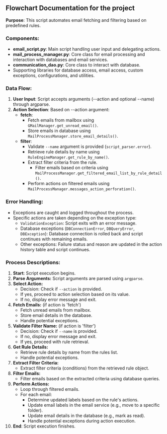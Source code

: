 ## Flowchart Documentation for the project

**Purpose**: This script automates email fetching and filtering based on predefined rules.

### Components:

- **email_script.py**: Main script handling user input and delegating actions.
- **mail_process_manager.py**: Core class for email processing and interaction with databases and email services.
- **communication_dao.py**: Core class to interact with database.
- Supporting libraries for database access, email access, custom exceptions, configurations, and utilities.

### Data Flow:

1. **User Input**: Script accepts arguments (--action and optional --name) through argparse.
2. **Action Selection**: Based on --action argument:
   - **fetch**:
     - Fetch emails from mailbox using `GMailManager.get_unread_email()`.
     - Store emails in database using `MailProcessManager.store_email_details()`.
   - **filter**:
     - Validate `--name` argument is provided (`script_parser.error`).
     - Retrieve rule details by name using `RuleEngineManager.get_rule_by_name()`.
     - Extract filter criteria from the rule.
       - Filter emails based on criteria using `MailProcessManager.get_filtered_email_list_by_rule_detail()`.
     - Perform actions on filtered emails using `MailProcessManager.messages_action_perforation()`.

### Error Handling:
- Exceptions are caught and logged throughout the process.
- Specific actions are taken depending on the exception type:
  - `ValidationException`: Script exits with an error message.
  - Database exceptions (`DBConnectionError`, `DBQueryError`, `DBException`): Database connection is rolled back and script continues with remaining emails.
  - Other exceptions: Failure status and reason are updated in the action history table and script continues.


### Process Descriptions:

1. **Start**: Script execution begins. 
2. **Parse Arguments:** Script arguments are parsed using `argparse`. 
3. **Select Action:**
   - Decision: Check if `--action` is provided.
   - If yes, proceed to action selection based on its value.
   - If no, display error message and exit.
4. **Fetch Emails:** (if action is 'fetch')
   - Fetch unread emails from mailbox.
   - Store email details in the database.
   - Handle potential exceptions.
5. **Validate Filter Name:** (if action is 'filter')
   - Decision: Check if `--name` is provided.
   - If no, display error message and exit.
   - If yes, proceed with rule retrieval.
6. **Get Rule Details:**
   - Retrieve rule details by name from the rules list.
   - Handle potential exceptions.
7. **Extract Filter Criteria:**
   - Extract filter criteria (conditions) from the retrieved rule object.
8. **Filter Emails:**
   - Filter emails based on the extracted criteria using database queries.
9. **Perform Actions:**
   - Loop through filtered emails.
   - For each email:
     - Determine updated labels based on the rule's actions.
     - Update email labels in the email service (e.g., move to a specific folder).
     - Update email details in the database (e.g., mark as read).
     - Handle potential exceptions during action execution.
10. **End**: Script execution finishes.